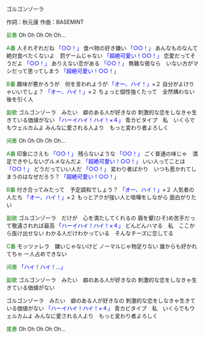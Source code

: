 ゴルゴンゾーラ

作詞：秋元康
作曲：BASEMINT

<font color=green>前奏</font>
Oh Oh Oh Oh Oh...

<font color=green>A番</font>
人それぞれだね <font color=blue>「○○！」</font> 
食べ物の好き嫌い <font color=blue>「○○！」</font> 
あんなものなんて　絶対食べたくないよ　罰ゲームじゃない <font color=blue>「超絶可愛い！○○！」</font> 
恋愛だってそうだよ <font color=blue>「○○！」</font> 
ありえない恋がある <font color=blue>「○○！」</font> 
無難な彼なら　いない方がマシだって思ってしまう <font color=blue>「超絶可愛い！○○！」</font> 

<font color=green>B番</font>
趣味が悪かろうが　何を言われようが <font color=blue>「オー、ハイ！」</font>×２ 
自分がよけりゃいいでしょ？ <font color=blue>「オー、ハイ！」</font>×２ 
ちょっと個性強くたって　全然構わない
後を引く人

<font color=green>副歌</font>
ゴルゴンゾーラ　みたい　癖のある人が好きなの
刺激的な恋をしなきゃ生きている価値がない <font color=blue>「ハーイハイ！ハイ！×４」</font> 
青カビタイプ　私　いくらでもウェルカムよ
みんなに愛される人より　もっと変わり者よろしく

<font color=green>间奏</font>
Oh Oh Oh Oh Oh…

<font color=green>A番</font>
印象にさえも <font color=blue>「○○！」</font> 
残らないような <font color=blue>「○○！」</font> 
ごく普通の味じゃ　満足できやしないグルメなんだよ <font color=blue>「超絶可愛い！○○！」</font> 
いい人ってことは <font color=blue>「○○！」</font> 
どうだっていい人だ <font color=blue>「○○！」</font> 
変わり者ばかり　いつも惹かれてしまうのはなぜだろう？ <font color=blue>「超絶可愛い！○○！」</font> 

<font color=green>B番</font>
付き合ってみたって　予定調和でしょう？ <font color=blue>「オー、ハイ！」</font>×２ 
人気者の人たち <font color=blue>「オー、ハイ！」</font>×２ 
もっとアクが強い人と喧嘩をしながら
面白がりたい

<font color=green>副歌</font>
ゴルゴンゾーラ　だけが　心を満たしてくれるの
眉を顰(ひそ)め苦手だって敬遠されれば最高 <font color=blue>「ハーイハイ！ハイ！×４」</font> 
どんどんハマる　私　ここから抜け出せない
わかる人だけわかっている　そんなチーズに恋してる

<font color=green>C番</font>
モッツァレラ　嫌いじゃないけど
ノーマルじゃ物足りない
誰からも好かれてちゃ
一人占めできない

<font color=green>间奏</font>
<font color=blue>「ハイ！ハイ！…」</font> 

<font color=green>副歌</font>
ゴルゴンゾーラ　みたい　癖のある人が好きなの
刺激的な恋をしなきゃ生きている価値がない

ゴルゴンゾーラ　みたい　癖のある人が好きなの
刺激的な恋をしなきゃ生きている価値がない <font color=blue>「ハーイハイ！ハイ！×４」</font>
青カビタイプ　私　いくらでもウェルカムよ
みんなに愛される人より　もっと変わり者よろしく

<font color=green>尾奏</font>
Oh Oh Oh Oh Oh…
